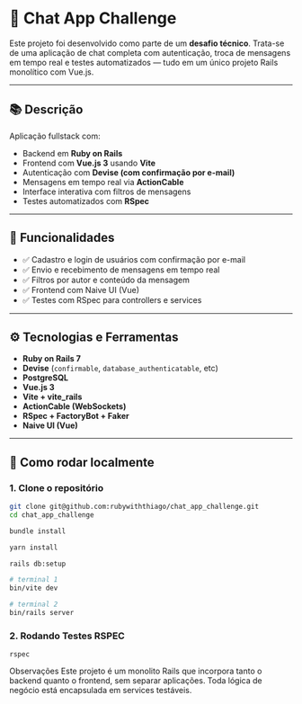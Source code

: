 # 💬 Chat App Challenge

Este projeto foi desenvolvido como parte de um **desafio técnico**. Trata-se de uma aplicação de chat completa com autenticação, troca de mensagens em tempo real e testes automatizados — tudo em um único projeto Rails monolítico com Vue.js.

---

## 📚 Descrição

Aplicação fullstack com:

- Backend em **Ruby on Rails**
- Frontend com **Vue.js 3** usando **Vite**
- Autenticação com **Devise (com confirmação por e-mail)**
- Mensagens em tempo real via **ActionCable**
- Interface interativa com filtros de mensagens
- Testes automatizados com **RSpec**

---

## 🎯 Funcionalidades

- ✅ Cadastro e login de usuários com confirmação por e-mail
- ✅ Envio e recebimento de mensagens em tempo real
- ✅ Filtros por autor e conteúdo da mensagem
- ✅ Frontend com Naive UI (Vue)
- ✅ Testes com RSpec para controllers e services

---

## ⚙️ Tecnologias e Ferramentas

- **Ruby on Rails 7**
- **Devise** (`confirmable`, `database_authenticatable`, etc)
- **PostgreSQL**
- **Vue.js 3**
- **Vite + vite_rails**
- **ActionCable (WebSockets)**
- **RSpec + FactoryBot + Faker**
- **Naive UI (Vue)**

---

## 🚀 Como rodar localmente

### 1. Clone o repositório

```bash
git clone git@github.com:rubywiththiago/chat_app_challenge.git
cd chat_app_challenge

bundle install

yarn install

rails db:setup

# terminal 1
bin/vite dev

# terminal 2
bin/rails server

```
### 2. Rodando Testes RSPEC
```
rspec

```

Observações
Este projeto é um monolito Rails que incorpora tanto o backend quanto o frontend, sem separar aplicações. Toda lógica de negócio está encapsulada em services testáveis.

